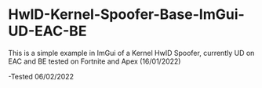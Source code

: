 # HwID-Kernel-Spoofer-Base-ImGui-UD-EAC-BE
This is a simple example in ImGui of a Kernel HwID Spoofer, currently UD on EAC and BE tested on Fortnite and Apex (16/01/2022)

-Tested 06/02/2022



